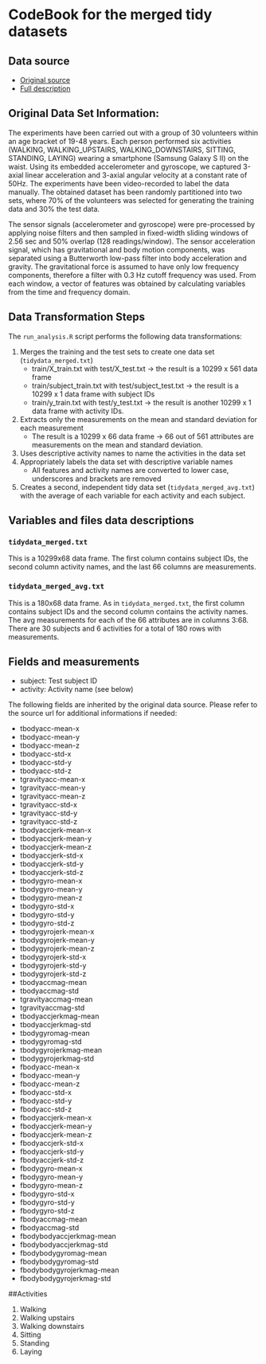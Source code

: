 CodeBook for the merged tidy datasets
=====================================

Data source
-----------
- [Original source](https://d396qusza40orc.cloudfront.net/getdata%2Fprojectfiles%2FUCI%20HAR%20Dataset.zip) 
- [Full description](http://archive.ics.uci.edu/ml/datasets/Human+Activity+Recognition+Using+Smartphones)


## Original Data Set Information:

The experiments have been carried out with a group of 30 volunteers within an age bracket of 19-48 years. Each person performed six activities (WALKING, WALKING_UPSTAIRS, WALKING_DOWNSTAIRS, SITTING, STANDING, LAYING) wearing a smartphone (Samsung Galaxy S II) on the waist. Using its embedded accelerometer and gyroscope, we captured 3-axial linear acceleration and 3-axial angular velocity at a constant rate of 50Hz. The experiments have been video-recorded to label the data manually. The obtained dataset has been randomly partitioned into two sets, where 70% of the volunteers was selected for generating the training data and 30% the test data. 

The sensor signals (accelerometer and gyroscope) were pre-processed by applying noise filters and then sampled in fixed-width sliding windows of 2.56 sec and 50% overlap (128 readings/window). The sensor acceleration signal, which has gravitational and body motion components, was separated using a Butterworth low-pass filter into body acceleration and gravity. The gravitational force is assumed to have only low frequency components, therefore a filter with 0.3 Hz cutoff frequency was used. From each window, a vector of features was obtained by calculating variables from the time and frequency domain. 


Data Transformation Steps
-------------------------

The `run_analysis.R` script performs the following data transformations:

1. Merges the training and the test sets to create one data set (`tidydata_merged.txt`)
    - train/X_train.txt with test/X_test.txt -> the result is a 10299 x 561 data frame
    - train/subject_train.txt with test/subject_test.txt -> the result is a 10299 x 1 data frame with subject IDs
    - train/y_train.txt with test/y_test.txt -> the result is another 10299 x 1 data frame with activity IDs.
2. Extracts only the measurements on the mean and standard deviation for each measurement
    - The result is a 10299 x 66 data frame -> 66 out of 561 attributes are measurements on the mean and standard deviation.
3. Uses descriptive activity names to name the activities in the data set
4. Appropriately labels the data set with descriptive variable names
    - All features and activity names are converted to lower case, underscores and brackets are removed
5. Creates a second, independent tidy data set (`tidydata_merged_avg.txt`) with the average of each variable for each activity and each subject. 


Variables and files data descriptions 
-------------------------------

### `tidydata_merged.txt`
This is a 10299x68 data frame. The first column contains subject IDs, the second column activity names, and the last 66 columns are measurements.

### `tidydata_merged_avg.txt`
This is a 180x68 data frame. As in `tidydata_merged.txt`, the first column contains subject IDs and the second column contains the activity names. The avg measurements for each of the 66 attributes are in columns 3:68. There are 30 subjects and 6 activities for a total of 180 rows with measurements.

## Fields and measurements
* subject: Test subject ID
* activity: Activity name (see below)

The following fields are inherited by the original data source. Please refer to the source url for additional informations if needed:
* tbodyacc-mean-x
* tbodyacc-mean-y
* tbodyacc-mean-z
* tbodyacc-std-x
* tbodyacc-std-y
* tbodyacc-std-z
* tgravityacc-mean-x
* tgravityacc-mean-y
* tgravityacc-mean-z
* tgravityacc-std-x
* tgravityacc-std-y
* tgravityacc-std-z
* tbodyaccjerk-mean-x
* tbodyaccjerk-mean-y
* tbodyaccjerk-mean-z
* tbodyaccjerk-std-x
* tbodyaccjerk-std-y
* tbodyaccjerk-std-z
* tbodygyro-mean-x
* tbodygyro-mean-y
* tbodygyro-mean-z
* tbodygyro-std-x
* tbodygyro-std-y
* tbodygyro-std-z
* tbodygyrojerk-mean-x
* tbodygyrojerk-mean-y
* tbodygyrojerk-mean-z
* tbodygyrojerk-std-x
* tbodygyrojerk-std-y
* tbodygyrojerk-std-z
* tbodyaccmag-mean
* tbodyaccmag-std
* tgravityaccmag-mean
* tgravityaccmag-std
* tbodyaccjerkmag-mean
* tbodyaccjerkmag-std
* tbodygyromag-mean
* tbodygyromag-std
* tbodygyrojerkmag-mean
* tbodygyrojerkmag-std
* fbodyacc-mean-x
* fbodyacc-mean-y
* fbodyacc-mean-z
* fbodyacc-std-x
* fbodyacc-std-y
* fbodyacc-std-z
* fbodyaccjerk-mean-x
* fbodyaccjerk-mean-y
* fbodyaccjerk-mean-z
* fbodyaccjerk-std-x
* fbodyaccjerk-std-y
* fbodyaccjerk-std-z
* fbodygyro-mean-x
* fbodygyro-mean-y
* fbodygyro-mean-z
* fbodygyro-std-x
* fbodygyro-std-y
* fbodygyro-std-z
* fbodyaccmag-mean
* fbodyaccmag-std
* fbodybodyaccjerkmag-mean
* fbodybodyaccjerkmag-std
* fbodybodygyromag-mean
* fbodybodygyromag-std
* fbodybodygyrojerkmag-mean
* fbodybodygyrojerkmag-std

##Activities

1. Walking
2. Walking upstairs
3. Walking downstairs
4. Sitting
5. Standing
6. Laying
